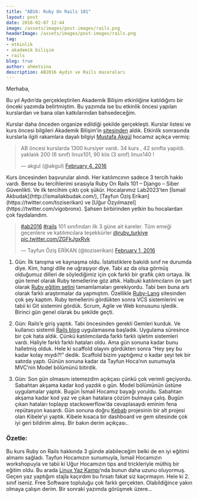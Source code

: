 ```yaml
---
title: "AB16: Ruby On Rails 101"
layout: post
date: 2016-02-07 12:44
image: /assets/images/post-images/rails.png
headerImage: /assets/images/post-images/rails.png
tag:
- etkinlik
- akademik bilişim
- rails
blog: true
author: ahmetsina
description: AB2016 Aydın ve Rails maceraları
---
```



Merhaba,

Bu yıl Aydın’da gerçekleştirilen Akademik Bilişim etkinliğine katıldığımı bir önceki yazımda belirtmiştim. Bu yazımda ise bu etkinlik öncesi yapılan kurslardan ve bana olan katkılarından bahsedeceğim.

Kurslar daha önceden organize edildiği şekilde gerçekleşti. Kurslar listesi ve kurs öncesi bilgileri Akademik Bilişim’in [sitesinden][1] aldık. Etkinlik sonrasında kurslarla ilgili rakamlara dayalı bilgiyi [Mustafa Akgül][2] hocamız açıkça vermiş:

<blockquote class="twitter-tweet" data-lang="en"><p lang="tr" dir="ltr">AB öncesi  kurslarda 1300 kursiyer vardı. 34 kurs , 42 sınıfta yapıldı.<br>yaklaiık 200 (6 sınıf)  linux101,  90 kiis (3 sınıf) linux140 !</p>&mdash; akgul (@akgul) <a href="https://twitter.com/akgul/status/695152187475955713">February 4, 2016</a></blockquote>
<script async src="http://platform.twitter.com/widgets.js" charset="utf-8"></script>
Kurs öncesinden başvurular alındı. Her katılımcının sadece 3 tercih hakkı vardı. Bense bu tercihlerimi sırasıyla Ruby On Rails 101 – Django – Siber Güvenlikti. Ve ilk tercihim çıktı çok şükür. Hocalarımız Lab2023’ten [İsmail Akbudak](http://ismailakbudak.com/), [Tayfun Öziş Erikan](https://twitter.com/toziserikan)  ve [Uğur Özyılmazel](https://twitter.com/vigobronx). Şahsen birbirinden yetkin bu hocalardan çok faydalandım.

<blockquote class="twitter-tweet" data-lang="en"><p lang="tr" dir="ltr"><a href="https://twitter.com/hashtag/ab2016?src=hash">#ab2016</a> <a href="https://twitter.com/hashtag/rails?src=hash">#rails</a> 101 sınıfından ilk 3 güne ait kareler. Tüm emeği geçenlere ve katılımcılara teşekkürler <a href="https://twitter.com/ruby_turkiye">@ruby_turkiye</a> <a href="https://t.co/ZGFkJgxRvk">pic.twitter.com/ZGFkJgxRvk</a></p>&mdash; Tayfun Öziş ERİKAN (@toziserikan) <a href="https://twitter.com/toziserikan/status/694148678622253057">February 1, 2016</a></blockquote>

1. Gün: İlk tanışma ve kaynaşma oldu. İstatistiklere bakıldı sınıf ne durumda diye. Kim, hangi dille ne   uğraşıyor diye. Tabi az da olsa görmüş olduğumuz dilleri de söylediğimiz için çok farklı bir grafik çıktı ortaya. İlk gün temel olarak Ruby temellerine göz attık. Halbuki katılımcıların ön şart olarak [Ruby eğitim setini](http://tryruby.org/) tamamlamaları gerekiyordu. Tabi ben buna artı olarak farklı araştırmalar da yapmıştım. Özellikle [Ruby-Lang](https://www.ruby-lang.org/tr/) sitesinden çok şey kaptım. Ruby temellerini gördükten sonra VCS sistemlerini ve tabii ki Git sistemini gördük. Scrum, Agile ve Web konusunu işledik. Birinci gün genel olarak bu şekilde geçti.

2. Gün: Rails’e giriş yaptık. Tabi öncesinden gerekli Gemleri kurduk. Ve kullanıcı sistemli [Rails blog](http://guides.rubyonrails.org/getting_started.html)  uygulamasına başladık. Uygulama süresince bir çok hata aldık. Çünkü katılımcılarda farklı farklı işletim sistemleri vardı. Haliyle farklı farklı hataları oldu. Ama gün sonuna kadar bunu halletmiş olduk. Hele ki scaffold olayını gördükten sonra “Hey şey bu kadar kolay mıydı?!” dedik. Scaffold bizim yaptığımız o kadar şeyi tek bir satırda yaptı. Günün sonuna kadar da Tayfun Hoca’nın sunumuyla MVC’nin Model bölümünü  bitirdik.

3. Gün: Son gün olmasını istemezdim açıkçası çünkü çok verimli geçiyordu. Sabahtan akşama kadar kod yazdık o gün. Model bölümünün üstüne uygulamalar yaptık. Bugün İsmail Hocamız bayağı yoruldu. Sabahtan akşama kadar kod yaz ve çıkan hatalara çözüm bulmaya çalış. Bugün çıkan hataları toplayıp stackowerflow’da cevaplasaydı eminim fena repütasyon kasardı. Gün sonuna doğru [Kebab](http://kebab-project.org/) projesinin bir alt projesi olan Kibele’yi yaptık. Kibele kısaca bir dashboard ve gem sitesinde çok iyi geri bildirim almış. Bir bakın derim açıkçası..


### Özetle:
Bu kurs Ruby on Rails hakkında 3 günde alabileceğim belki de en iyi eğitimi almamı sağladı. Tayfun Hocamızın sunumuyla, İsmail Hocamızın workshopuyla ve tabii ki Uğur Hocamızın tips and trickleriyle müthiş bir eğitim oldu. Bu arada [Linux Yaz Kampı](https://kamp.linux.org.tr)‘nda bunun daha uzunu oluyormuş. Geçen yaz yaptığım stajla kaçırdım bu fırsatı fakat siz kaçırmayın. Hele ki 2. sınıf iseniz. Free Software topluluğu çok farklı gerçekten. Olabildiğince yakın olmaya çalışın derim.  Bir sonraki yazımda görüşmek üzere…

[1]: http://ab.org.tr/
[2]: https://twitter.com/akgul
